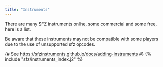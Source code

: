```yaml
---
title: "Instruments"
---
```

There are many SFZ instruments online, some commercial and some free,
here is a list.

Be aware that these instruments may not be compatible with some players
due to the use of unsupported sfz opcodes.

{# See https://sfzinstruments.github.io/docs/adding-instruments #}
{% include "sfz/instruments_index.j2" %}
